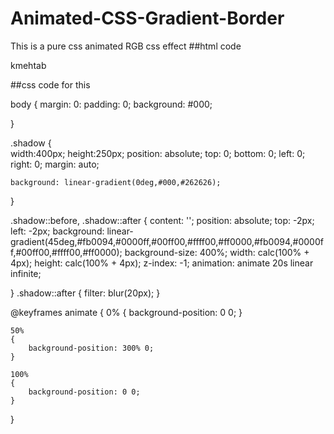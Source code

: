 # Animated-CSS-Gradient-Border
This is a pure css animated RGB css effect
##html code

<!DOCTYPE html>
<html>
<head>
	<title>Animation Grradient Shadow</title>
	<link rel="stylesheet" type="text/css" href="style.css">
	<link href="https://fonts.googleapis.com/css?family=Raleway:200,400" rel="stylesheet">
</head>
<body>
	<div class="shadow box">
		<p class="title">kmehtab</p>
	</div>
</body>
</html>



##css code for this


body
{
	margin: 0:
	padding: 0;
	background: #000;

}

.shadow
{	
	width:400px;
	height:250px;
	position: absolute;
	top: 0;
	bottom: 0;
	left: 0;
	right: 0;
	margin: auto;

	background: linear-gradient(0deg,#000,#262626);
}

.shadow::before,
.shadow::after
{
	content: '';
	position: absolute;
	top: -2px;
	left: -2px;
	background: linear-gradient(45deg,#fb0094,#0000ff,#00ff00,#ffff00,#ff0000,#fb0094,#0000ff,#00ff00,#ffff00,#ff0000);
	background-size: 400%;
	width: calc(100% + 4px);
	height: calc(100% + 4px);
	z-index: -1;
	animation: animate 20s linear infinite;

}
.shadow::after
{
	filter: blur(20px);
}

@keyframes animate
{
	0%
	{
		background-position: 0 0;
	}
	
	50%
	{
		background-position: 300% 0;
	}
	
	100%
	{
		background-position: 0 0;
	}
}
